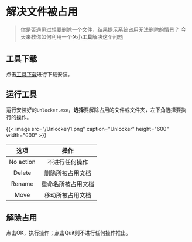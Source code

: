 # 解决文件被占用


> 你是否遇见过想要删除一个文件，结果提示系统占用无法删除的情景？
 今天来教你如何利用一个:hammer_and_wrench:**小工具**解决这个问题

## [](#) 工具下载

点击[工具下载](/Unlocker/Unlockerx64-1.9.2.msi)进行下载安装。

## [](#) 运行工具

运行安装好的`Unlocker.exe`，**选择**要解除占用的文件或文件夹，左下角选择要执行的操作。


{{< image src="/Unlocker/1.png" caption="Unlocker" height="600" width="600"  >}}
<!-- ![](/Unlocker/1.png) -->


| 选项        | 操作        |
|:---------:|:---------:|
| No action | 不进行任何操作   |
| Delete    | 删除所被占用文档  |
| Rename    | 重命名所被占用文档 |
| Move      | 移动所被占用文档  |

## [](#) 解除占用

点击OK，执行操作；点击Quit则不进行任何操作推出。

